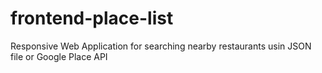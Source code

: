 # frontend-place-list
Responsive Web Application for searching nearby restaurants usin JSON file or Google Place API
